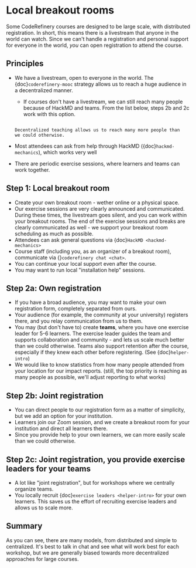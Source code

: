 # Local breakout rooms

Some CodeRefinery courses are designed to be large scale, with
distributed registration.  In short, this means there is a livestream
that anyone in the world can watch.  Since we can't handle a
registration and personal support for everyone in the world, *you* can
open registration to attend the course.



## Principles

- We have a livestream, open to everyone in the world.  The
  {doc}`coderefinery-mooc` strategy allows us to reach a huge audience
  in a decentralized manner.

  - If courses don't have a livestream, we can still reach many people
    because of HackMD and teams.  From the list below, steps 2b and 2c
    work with this option.

  ```{figure} coderefinery-mooc/mooc-diagram.png

  Decentralized teaching allows us to reach many more people than
  we could otherwise.
  ```

- Most attendees can ask from help through HackMD
  ({doc}`hackmd-mechanics`), which works very well
- There are periodic exercise sessions, where learners and teams can
  work together.



## Step 1: Local breakout room

- Create your own breakout room - wether online or a physical space.
- Our exercise sessions are very clearly announced and communicated.
  During these times, the livestream goes silent, and you can work
  within your breakout rooms.  The end of the exercise sessions and
  breaks are clearly communicated as well - we support your breakout
  room scheduling as much as possible.
- Attendees can ask general questions via {doc}`HackMD
  <hackmd-mechanics>`
- Course staff (including you, as an organizer of a breakout room),
  communicate via {}`coderefinery chat <chat>`.
- You can continue your local support even after the course.
- You may want to run local "installation help" sessions.



## Step 2a: Own registration

- If you have a broad audience, you may want to make your own
  registration form, completely separated from ours.
- Your audience (for example, the community at your university)
  registers there, and you relay communication from us to them.
- You may (but don't have to) create **teams**, where you have one
  exercise leader for 5-6 learners.  The exercise leader guides the
  team and supports collaboration and community - and lets us scale
  much better than we could otherwise.  Teams also support retention
  after the course, especially if they knew each other before
  registering. (See {doc}`helper-intro`)
- We would like to know statistics from how many people attended from
  your location for our impact reports.  (still, the top priority is
  reaching as many people as possible, we'll adjust reporting to what works)



## Step 2b: Joint registration

- You can direct people to our registration form as a matter of
  simplicity, but we add an option for your institution.
- Learners join our Zoom session, and we create a breakout room for
  your institution and direct all learners there.
- Since you provide help to your own learners, we can more easily
  scale than we could otherwise.



## Step 2c: Joint registration, you provide exercise leaders for your teams

- A lot like "joint registration", but for workshops where we
  centrally organize teams.
- You locally recruit {doc}`exercise leaders <helper-intro>` for your
  own learners.  This saves us the effort of recruiting exercise
  leaders and allows us to scale more.



## Summary

As you can see, there are many models, from distributed and simple to
centralized.  It's best to talk in chat and see what will work best
for each workshop, but we are generally biased towards more
decentralized approaches for large courses.
